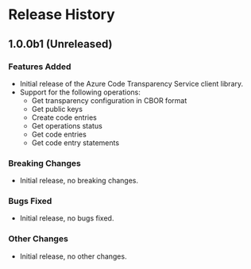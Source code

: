 # Release History

## 1.0.0b1 (Unreleased)

### Features Added
- Initial release of the Azure Code Transparency Service client library.
- Support for the following operations:
  - Get transparency configuration in CBOR format
  - Get public keys
  - Create code entries
  - Get operations status
  - Get code entries
  - Get code entry statements

### Breaking Changes
- Initial release, no breaking changes.

### Bugs Fixed
- Initial release, no bugs fixed.

### Other Changes
- Initial release, no other changes.
